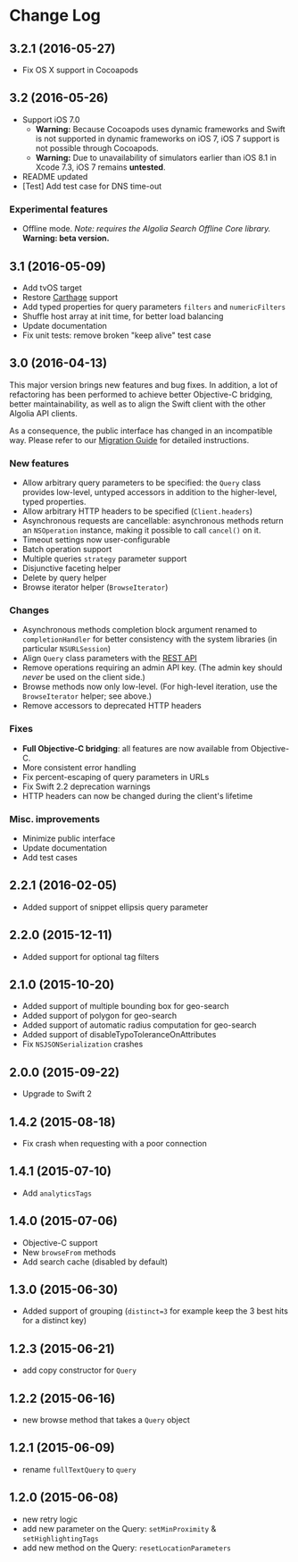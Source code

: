 Change Log
==========

## 3.2.1 (2016-05-27)

- Fix OS X support in Cocoapods


## 3.2 (2016-05-26)

- Support iOS 7.0
    - **Warning:** Because Cocoapods uses dynamic frameworks and Swift is not supported in dynamic frameworks on iOS 7,
    iOS 7 support is not possible through Cocoapods.
    - **Warning:** Due to unavailability of simulators earlier than iOS 8.1 in Xcode 7.3, iOS 7 remains **untested**.
- README updated
- [Test] Add test case for DNS time-out

### Experimental features

- Offline mode. *Note: requires the Algolia Search Offline Core library.* **Warning: beta version.**


## 3.1 (2016-05-09)

- Add tvOS target
- Restore [Carthage](https://github.com/Carthage/Carthage) support
- Add typed properties for query parameters `filters` and `numericFilters`
- Shuffle host array at init time, for better load balancing
- Update documentation
- Fix unit tests: remove broken "keep alive" test case


## 3.0 (2016-04-13)

This major version brings new features and bug fixes. In addition, a lot of refactoring has been performed to achieve
better Objective-C bridging, better maintainability, as well as to align the Swift client with the other Algolia API
clients.

As a consequence, the public interface has changed in an incompatible way. Please refer to our
[Migration Guide](https://github.com/algolia/algoliasearch-client-swift/wiki/Migration-guide-to-version-3.x) for
detailed instructions.

### New features

- Allow arbitrary query parameters to be specified: the `Query` class provides low-level, untyped accessors in addition
  to the higher-level, typed properties.
- Allow arbitrary HTTP headers to be specified (`Client.headers`)
- Asynchronous requests are cancellable: asynchronous methods return an `NSOperation` instance, making it possible to
  call `cancel()` on it.
- Timeout settings now user-configurable
- Batch operation support
- Multiple queries `strategy` parameter support
- Disjunctive faceting helper
- Delete by query helper
- Browse iterator helper (`BrowseIterator`)

### Changes

- Asynchronous methods completion block argument renamed to `completionHandler` for better consistency with the
  system libraries (in particular `NSURLSession`)
- Align `Query` class parameters with the [REST API](https://www.algolia.com/doc/rest)
- Remove operations requiring an admin API key. (The admin key should *never* be used on the client side.)
- Browse methods now only low-level. (For high-level iteration, use the `BrowseIterator` helper; see above.)
- Remove accessors to deprecated HTTP headers

### Fixes

- **Full Objective-C bridging**: all features are now available from Objective-C.
- More consistent error handling
- Fix percent-escaping of query parameters in URLs
- Fix Swift 2.2 deprecation warnings
- HTTP headers can now be changed during the client's lifetime

### Misc. improvements

- Minimize public interface
- Update documentation
- Add test cases


## 2.2.1 (2016-02-05)

* Added support of snippet ellipsis query parameter
	
## 2.2.0 (2015-12-11)

* Added support for optional tag filters

## 2.1.0 (2015-10-20)

* Added support of multiple bounding box for geo-search
* Added support of polygon for geo-search
* Added support of automatic radius computation for geo-search
* Added support of disableTypoToleranceOnAttributes
* Fix `NSJSONSerialization` crashes

## 2.0.0 (2015-09-22)

* Upgrade to Swift 2

## 1.4.2 (2015-08-18)

* Fix crash when requesting with a poor connection

## 1.4.1 (2015-07-10)

* Add `analyticsTags`

## 1.4.0 (2015-07-06)

* Objective-C support
* New `browseFrom` methods
* Add search cache (disabled by default)

## 1.3.0 (2015-06-30)

* Added support of grouping (`distinct=3` for example keep the 3 best hits for a distinct key)

## 1.2.3 (2015-06-21)

* add copy constructor for `Query`

## 1.2.2 (2015-06-16)

* new browse method that takes a `Query` object

## 1.2.1 (2015-06-09)

* rename `fullTextQuery` to `query`

## 1.2.0 (2015-06-08)

* new retry logic
* add new parameter on the Query: `setMinProximity` & `setHighlightingTags`
* add new method on the Query: `resetLocationParameters`

